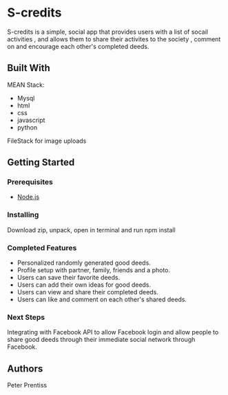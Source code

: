 # S-credits

S-credits is a simple, social app that provides users with a list of socail activities , and allows them to share their activites to the society , comment on and encourage each other's completed deeds.


## Built With

MEAN Stack:

* Mysql
* html
* css
* javascript
* python 

FileStack for image uploads

## Getting Started

### Prerequisites

- [Node.js](https://nodejs.org/en/)

### Installing

Download zip, unpack, open in terminal and run npm install

### Completed Features

* Personalized randomly generated good deeds.
* Profile setup with partner, family, friends and a photo.
* Users can save their favorite deeds.
* Users can add their own ideas for good deeds.
* Users can view and share their completed deeds.
* Users can like and comment on each other's shared deeds.

### Next Steps

Integrating with Facebook API to allow Facebook login and allow people to share good deeds through their immediate social network through Facebook.

## Authors

Peter Prentiss
